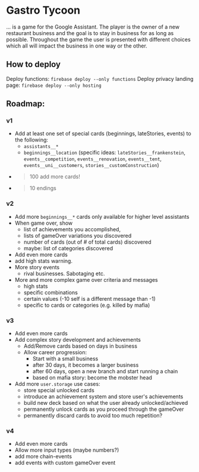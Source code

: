 # Gastro Tycoon

... is a game for the Google Assistant. The player is the owner of a new restaurant business and the goal is to stay in business for as long as possible. Throughout the game the user is presented with different choices which all will impact the business in one way or the other.

## How to deploy

Deploy functions: `firebase deploy --only functions`
Deploy privacy landing page: `firebase deploy --only hosting`

## Roadmap:

### v1
- Add at least one set of special cards (beginnings, lateStories, events) to the following:
  - `assistants__*`
  - `beginnings__location` (specific ideas: `lateStories__frankenstein`, `events__competition`, `events__renovation`, `events__tent`, `events__uni__customers`, `stories__customConstruction`)
- >100 add more cards!
- >10 endings

### v2
- Add more `beginnings__*` cards only available for higher level assistants
- When game over, show
  - list of achievements you accomplished,
  - lists of gameOver variations you discovered
  - number of cards (out of # of total cards) discovered
  - maybe: list of categories discovered
- Add even more cards
- add high stats warning.
- More story events
  - rival businesses. Sabotaging etc.
- More and more complex game over criteria and messages
  - high stats
  - specific combinations
  - certain values (-10 self is a different message than -1)
  - specific to cards or categories (e.g. killed by mafia)

### v3
- Add even more cards
- Add complex story development and achievements
  - Add/Remove cards based on days in business
  - Allow career progression:
    - Start with a small business
    - after 30 days, it becomes a larger business
    - after 60 days, open a new branch and start running a chain
    - based on mafia story: become the mobster head
- Add more `user.storage` use cases:
  - store special unlocked cards
  - introduce an achievement system and store user's achievements
  - build new deck based on what the user already unlocked/achieved
  - permanently unlock cards as you proceed through the gameOver
  - permanently discard cards to avoid too much repetition?

### v4
- Add even more cards
- Allow more input types (maybe numbers?)
- add more chain-events
- add events with custom gameOver event

